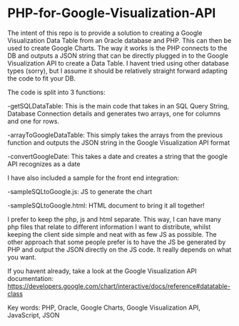 # PHP-for-Google-Visualization-API
The intent of this repo is to provide a solution to creating a Google Visualization Data Table from an 0racle database and PHP. This can then be used to create Google Charts. The way it works is the PHP connects to the DB and outputs a JSON string that can be directly plugged in to the Google Visualization API to create a Data Table. I havent tried using other database types (sorry), but I assume it should be relatively straight forward adapting the code to fit your DB.

The code is split into 3 functions:

-getSQLDataTable:
    This is the main code that takes in an SQL Query String, Database Connection details and generates two arrays, one for columns and one for rows.
    
-arrayToGoogleDataTable:
    This simply takes the arrays from the previous function and outputs the JSON string in the Google Visualization API format
    
-convertGoogleDate:
    This takes a date and creates a string that the google API recognizes as a date



I have also included a sample for the front end integration:

-sampleSQLtoGoogle.js:
  JS to generate the chart
  
-sampleSQLtoGoogle.html:
  HTML document to bring it all together!



I prefer to keep the php, js and html separate. This way, I can have many php files that relate to different information I want to distribute,
whilst keeping the client side simple and neat with as few JS as possible. The other approach that some people prefer is to have the JS be generated 
by PHP and output the JSON directly on the JS code. It really depends on what you want.  

If you havent already, take a look at the Google Visualization API documentation:
  https://developers.google.com/chart/interactive/docs/reference#datatable-class
  
Key words:
PHP, Oracle, Google Charts, Google Visualization API, JavaScript, JSON
